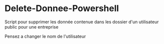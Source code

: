 # Delete-Donnee-Powershell
Script pour supprimer les donnée contenue dans les dossier d'un utilisateur public pour une entreprise

Pensez a changer le nom de l'utilisateur
